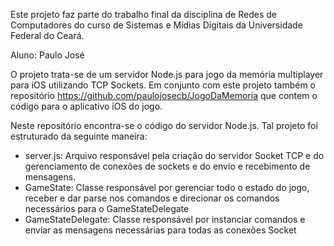 Este projeto faz parte do trabalho final da disciplina de Redes de Computadores do curso de Sistemas e Mídias Digitais da Universidade Federal do Ceará.

Aluno: Paulo José

O projeto trata-se de um servidor Node.js para jogo da memória multiplayer para iOS utilizando TCP Sockets. Em conjunto com este projeto também o repositório https://github.com/paulojosecb/JogoDaMemoria que contem o código para o aplicativo iOS do jogo.

Neste repositório encontra-se o código do servidor Node.js. Tal projeto foi estruturado da seguinte maneira:

- server.js: Arquivo responsável pela criação do servidor Socket TCP e do gerenciamento de conexões de sockets e do envio e recebimento de mensagens.
- GameState: Classe responsável por gerenciar todo o estado do jogo, receber e dar parse nos comandos e direcionar os comandos necessários para o GameStateDelegate
- GameStateDelegate: Classe responsável por instanciar comandos e enviar as mensagens necessárias para todas as conexões Socket